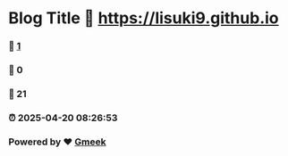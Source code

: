 # Blog Title :link: https://lisuki9.github.io 
### :page_facing_up: [1](https://lisuki9.github.io/tag.html) 
### :speech_balloon: 0 
### :hibiscus: 21 
### :alarm_clock: 2025-04-20 08:26:53 
### Powered by :heart: [Gmeek](https://github.com/Meekdai/Gmeek)
